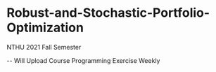 # Robust-and-Stochastic-Portfolio-Optimization
NTHU 2021 Fall Semester

-- Will Upload Course Programming Exercise Weekly 
